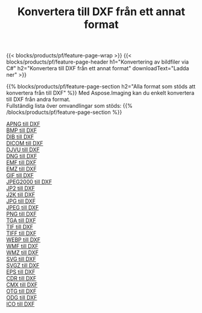 ﻿---
title: Konvertera till DXF från ett annat format 
weight: 3920
url: /sv/net/conversion/to/dxf 
lang: sv
langdirlevel: 2
locales: zh-hans,ja,it,ru,de,es,fr,nl,id,lt,pl,pt,vi,tr,ko,zh-hant,ar,hi,th,sv,cs,uk,he
description: Med Aspose.Imaging kan du enkelt konvertera till DXF från andra format
---

{{< blocks/products/pf/feature-page-wrap >}}
{{< blocks/products/pf/feature-page-header h1="Konvertering av bildfiler via C#" h2="Konvertera till DXF från ett annat format" downloadText="Ladda ner" >}}


{{% blocks/products/pf/feature-page-section  h2="Alla format som stöds att konvertera från till DXF" %}}
Med Aspose.Imaging kan du enkelt konvertera till DXF från andra format.
<br/>
Fullständig lista över omvandlingar som stöds:
{{% /blocks/products/pf/feature-page-section %}}
<div class="container-fluid productfamilypage bg-gray">
    <div class="convertypes bg-gray agp-content section">
        <div class="container">
		<div class="row other-converters">
		    <div class='col-md-2 other-converter remove-lp remove-rp'><a href="/imaging/sv/net/conversion/apng-to-dxf" >APNG till DXF</a></div>
<div class='col-md-2 other-converter remove-lp remove-rp'><a href="/imaging/sv/net/conversion/bmp-to-dxf" >BMP till DXF</a></div>
<div class='col-md-2 other-converter remove-lp remove-rp'><a href="/imaging/sv/net/conversion/dib-to-dxf" >DIB till DXF</a></div>
<div class='col-md-2 other-converter remove-lp remove-rp'><a href="/imaging/sv/net/conversion/dicom-to-dxf" >DICOM till DXF</a></div>
<div class='col-md-2 other-converter remove-lp remove-rp'><a href="/imaging/sv/net/conversion/djvu-to-dxf" >DJVU till DXF</a></div>
<div class='col-md-2 other-converter remove-lp remove-rp'><a href="/imaging/sv/net/conversion/dng-to-dxf" >DNG till DXF</a></div>
<div class='col-md-2 other-converter remove-lp remove-rp'><a href="/imaging/sv/net/conversion/emf-to-dxf" >EMF till DXF</a></div>
<div class='col-md-2 other-converter remove-lp remove-rp'><a href="/imaging/sv/net/conversion/emz-to-dxf" >EMZ till DXF</a></div>
<div class='col-md-2 other-converter remove-lp remove-rp'><a href="/imaging/sv/net/conversion/gif-to-dxf" >GIF till DXF</a></div>
<div class='col-md-2 other-converter remove-lp remove-rp'><a href="/imaging/sv/net/conversion/jpeg2000-to-dxf" >JPEG2000 till DXF</a></div>
<div class='col-md-2 other-converter remove-lp remove-rp'><a href="/imaging/sv/net/conversion/jp2-to-dxf" >JP2 till DXF</a></div>
<div class='col-md-2 other-converter remove-lp remove-rp'><a href="/imaging/sv/net/conversion/j2k-to-dxf" >J2K till DXF</a></div>
<div class='col-md-2 other-converter remove-lp remove-rp'><a href="/imaging/sv/net/conversion/jpg-to-dxf" >JPG till DXF</a></div>
<div class='col-md-2 other-converter remove-lp remove-rp'><a href="/imaging/sv/net/conversion/jpeg-to-dxf" >JPEG till DXF</a></div>
<div class='col-md-2 other-converter remove-lp remove-rp'><a href="/imaging/sv/net/conversion/png-to-dxf" >PNG till DXF</a></div>
<div class='col-md-2 other-converter remove-lp remove-rp'><a href="/imaging/sv/net/conversion/tga-to-dxf" >TGA till DXF</a></div>
<div class='col-md-2 other-converter remove-lp remove-rp'><a href="/imaging/sv/net/conversion/tif-to-dxf" >TIF till DXF</a></div>
<div class='col-md-2 other-converter remove-lp remove-rp'><a href="/imaging/sv/net/conversion/tiff-to-dxf" >TIFF till DXF</a></div>
<div class='col-md-2 other-converter remove-lp remove-rp'><a href="/imaging/sv/net/conversion/webp-to-dxf" >WEBP till DXF</a></div>
<div class='col-md-2 other-converter remove-lp remove-rp'><a href="/imaging/sv/net/conversion/wmf-to-dxf" >WMF till DXF</a></div>
<div class='col-md-2 other-converter remove-lp remove-rp'><a href="/imaging/sv/net/conversion/wmz-to-dxf" >WMZ till DXF</a></div>
<div class='col-md-2 other-converter remove-lp remove-rp'><a href="/imaging/sv/net/conversion/svg-to-dxf" >SVG till DXF</a></div>
<div class='col-md-2 other-converter remove-lp remove-rp'><a href="/imaging/sv/net/conversion/svgz-to-dxf" >SVGZ till DXF</a></div>
<div class='col-md-2 other-converter remove-lp remove-rp'><a href="/imaging/sv/net/conversion/eps-to-dxf" >EPS till DXF</a></div>
<div class='col-md-2 other-converter remove-lp remove-rp'><a href="/imaging/sv/net/conversion/cdr-to-dxf" >CDR till DXF</a></div>
<div class='col-md-2 other-converter remove-lp remove-rp'><a href="/imaging/sv/net/conversion/cmx-to-dxf" >CMX till DXF</a></div>
<div class='col-md-2 other-converter remove-lp remove-rp'><a href="/imaging/sv/net/conversion/otg-to-dxf" >OTG till DXF</a></div>
<div class='col-md-2 other-converter remove-lp remove-rp'><a href="/imaging/sv/net/conversion/odg-to-dxf" >ODG till DXF</a></div>
<div class='col-md-2 other-converter remove-lp remove-rp'><a href="/imaging/sv/net/conversion/ico-to-dxf" >ICO till DXF</a></div>
                </div>
        </div>
    </div>
</div>
<br/>

